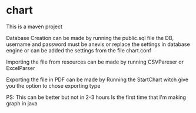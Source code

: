 # chart
This is a maven project

Database Creation can be made by running the public.sql file the DB, username and password must be  anevis
or replace the settings  in database engine or can be added the settings from the file chart.conf


Importing the file from resources can be made by running CSVPareser or ExcelParser


Exporting the file in PDF can be made by Running the StartChart witch give you the option to chose exporting type

PS: 
This can be  better but not in 2-3 hours
Is the first time that I'm making graph in java